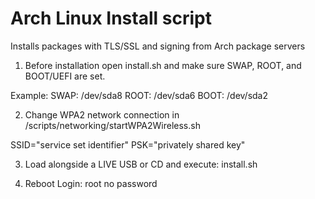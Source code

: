# Arch Linux Install script
Installs packages with TLS/SSL and signing from Arch package servers

1. Before installation open install.sh and make sure SWAP, ROOT, and BOOT/UEFI are set.

Example:
SWAP: /dev/sda8
ROOT: /dev/sda6
BOOT: /dev/sda2

2. Change WPA2 network connection in /scripts/networking/startWPA2Wireless.sh

SSID="service set identifier"
PSK="privately shared key"

3. Load alongside a LIVE USB or CD and execute:
install.sh

4. Reboot
Login: root
no password
